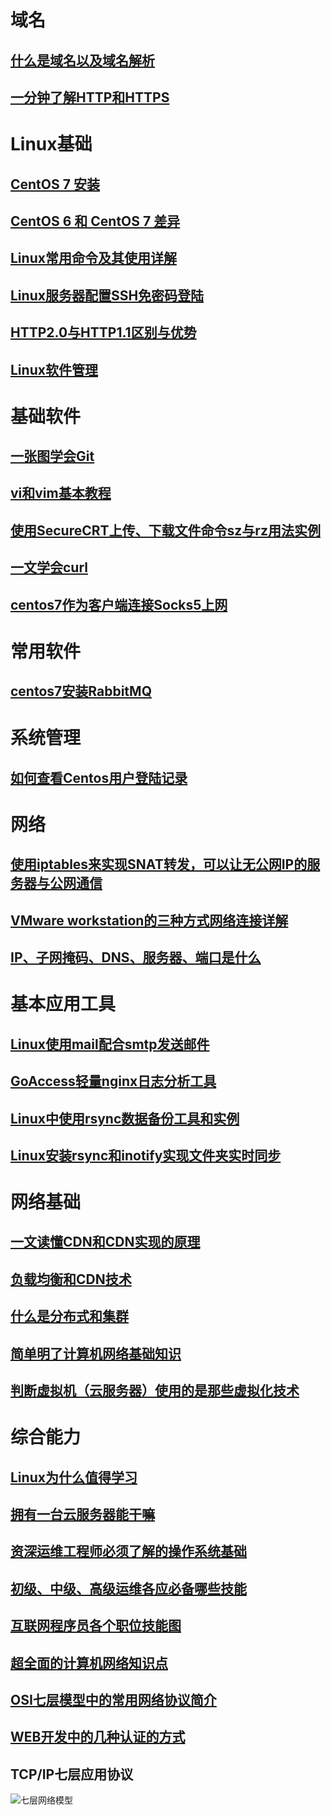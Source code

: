 # 域名

## [什么是域名以及域名解析](什么是域名以及域名解析.md)

## [一分钟了解HTTP和HTTPS](一分钟了解HTTP和HTTPS.md)

# Linux基础

## [CentOS 7 安装](CentOS-7-Install.md)

## [CentOS 6 和 CentOS 7 差异](CentOS6-and-CentOS7.md)

## [Linux常用命令及其使用详解](Linux常用命令及其使用详解.md)

## [Linux服务器配置SSH免密码登陆](Linux服务器配置SSH免密码登陆.md)

## [HTTP2.0与HTTP1.1区别与优势](HTTP2.0与HTTP1.1区别与优势.md)

## [Linux软件管理](Linux软件管理.md)



# 基础软件

## [一张图学会Git](一张图学会Git.md)

## [vi和vim基本教程](vi和vim基本教程.md)

## [使用SecureCRT上传、下载文件命令sz与rz用法实例](使用SecureCRT上传、下载文件命令sz与rz用法实例.md)

## [一文学会curl](一文学会curl.md)

## [centos7作为客户端连接Socks5上网](centos7作为客户端连接Socks5上网.md)



# 常用软件

## [centos7安装RabbitMQ](centos7安装RabbitMQ.md)

# 系统管理

## [如何查看Centos用户登陆记录](如何查看Centos用户登陆记录.md)



# 网络

## [使用iptables来实现SNAT转发，可以让无公网IP的服务器与公网通信](使用iptables来实现SNAT转发，可以让无公网IP的服务器与公网通信.md)

## [VMware workstation的三种方式网络连接详解](VMware_workstation的三种方式网络连接详解.md)

## [IP、子网掩码、DNS、服务器、端口是什么](IP、子网掩码、DNS、服务器、端口是什么.md)



# 基本应用工具

## [Linux使用mail配合smtp发送邮件](Linux使用mail配合smtp发送邮件.md)

## [GoAccess轻量nginx日志分析工具](GoAccess轻量nginx日志分析工具.md)

## [Linux中使用rsync数据备份工具和实例](Linux中使用rsync数据备份工具和实例.md)

## [Linux安装rsync和inotify实现文件夹实时同步](Linux安装rsync和inotify实现文件夹实时同步.md)



# 网络基础

## [一文读懂CDN和CDN实现的原理](cdn.md)

## [负载均衡和CDN技术](负载均衡和CDN技术.md)

## [什么是分布式和集群](什么是分布式和集群.md)

## [简单明了计算机网络基础知识](简单明了计算机网络基础知识.md)

## [判断虚拟机（云服务器）使用的是那些虚拟化技术](判断虚拟机（云服务器）使用的是那些虚拟化技术.md)



# 综合能力

## [Linux为什么值得学习](Linux为什么值得学习.md)

## [拥有一台云服务器能干嘛](Cloud-Server-What-todo.md)

## [资深运维工程师必须了解的操作系统基础](operating-system-based.md)

## [初级、中级、高级运维各应必备哪些技能](初级、中级、高级运维各应必备哪些技能.md)

## [互联网程序员各个职位技能图](programmer_position_skills.md)

## [超全面的计算机网络知识点](超全面的计算机网络知识点.md)

## [OSI七层模型中的常用网络协议简介](OSI七层模型中的常用网络协议简介.md)

## [WEB开发中的几种认证的方式](WEB开发中的几种认证的方式.md)



## TCP/IP七层应用协议

![七层网络模型](https://imgoss.xgss.net/picgo/七层网络模型.png?aliyun)

